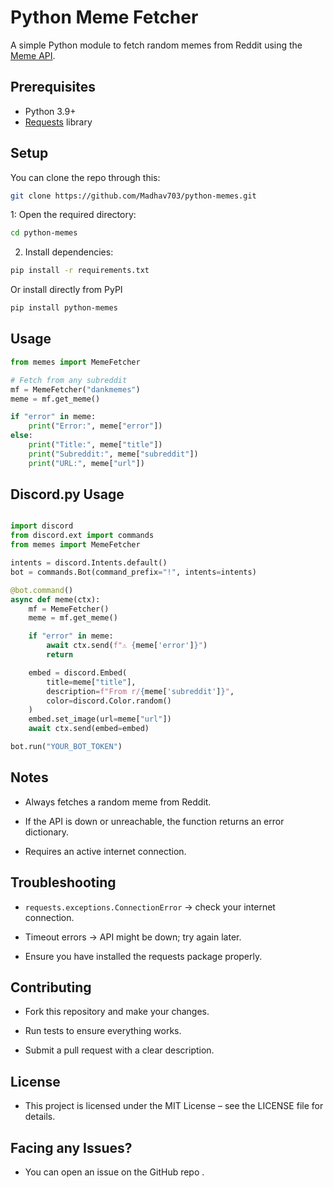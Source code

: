 # Python Meme Fetcher

A simple Python module to fetch random memes from Reddit using the [Meme API](https://meme-api.com/).

## Prerequisites

- Python 3.9+
- [Requests](https://pypi.org/project/requests/) library

## Setup

You can clone the repo through this: 

```bash
git clone https://github.com/Madhav703/python-memes.git
```

1: Open the required directory:

```bash
cd python-memes
```

2. Install dependencies:

```bash
pip install -r requirements.txt
```

Or install directly from PyPI

```bash
pip install python-memes
```

## Usage

```python
from memes import MemeFetcher

# Fetch from any subreddit
mf = MemeFetcher("dankmemes")
meme = mf.get_meme()

if "error" in meme:
    print("Error:", meme["error"])
else:
    print("Title:", meme["title"])
    print("Subreddit:", meme["subreddit"])
    print("URL:", meme["url"])
```

## Discord.py Usage

```python

import discord
from discord.ext import commands
from memes import MemeFetcher

intents = discord.Intents.default()
bot = commands.Bot(command_prefix="!", intents=intents)

@bot.command()
async def meme(ctx):
    mf = MemeFetcher()
    meme = mf.get_meme()

    if "error" in meme:
        await ctx.send(f"⚠️ {meme['error']}")
        return

    embed = discord.Embed(
        title=meme["title"],
        description=f"From r/{meme['subreddit']}",
        color=discord.Color.random()
    )
    embed.set_image(url=meme["url"])
    await ctx.send(embed=embed)

bot.run("YOUR_BOT_TOKEN")

```

## Notes

- Always fetches a random meme from Reddit.

- If the API is down or unreachable, the function returns an error dictionary.

- Requires an active internet connection.

## Troubleshooting

- `requests.exceptions.ConnectionError` → check your internet connection.

- Timeout errors → API might be down; try again later.

- Ensure you have installed the requests package properly.

## Contributing

- Fork this repository and make your changes.

- Run tests to ensure everything works.

- Submit a pull request with a clear description.

## License

- This project is licensed under the MIT License – see the LICENSE
 file for details.

## Facing any Issues?

- You can open an issue on the GitHub repo
.